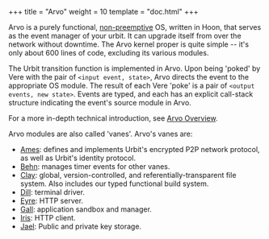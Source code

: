 +++
title = "Arvo"
weight = 10
template = "doc.html"
+++

Arvo is a purely functional,
[non-preemptive](https://en.wikipedia.org/wiki/Cooperative_multitasking) OS,
written in Hoon, that serves as the event manager of your urbit. It can upgrade
itself from over the network without downtime. The Arvo kernel proper is quite
simple -- it's only about 600 lines of code, excluding its various modules.

The Urbit transition function is implemented in Arvo. Upon being 'poked' by Vere
with the pair of `<input event, state>`, Arvo directs the event to the
appropriate OS module. The result of each Vere 'poke' is a pair of `<output
events, new state>`. Events are typed, and each has an explicit call-stack
structure indicating the event's source module in Arvo.

For a more in-depth technical introduction, see [Arvo Overview](@/docs/arvo/overview.md).

Arvo modules are also called 'vanes'.  Arvo's vanes are:

- [Ames](@/docs/arvo/ames/ames.md): defines and implements Urbit's encrypted P2P network protocol, as well
  as Urbit's identity protocol.
- [Behn](@/docs/arvo/behn/behn.md): manages timer events for other vanes.
- [Clay](@/docs/arvo/clay/clay.md): global, version-controlled, and referentially-transparent file system.
  Also includes our typed functional build system.
- [Dill](@/docs/arvo/dill/dill.md): terminal driver.
- [Eyre](@/docs/arvo/eyre/eyre.md): HTTP server.
- [Gall](@/docs/userspace/gall/gall.md): application sandbox and manager.
- [Iris](@/docs/arvo/iris/iris.md): HTTP client.
- [Jael](@/docs/arvo/jael/jael-api.md): Public and private key storage.

